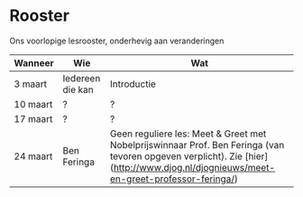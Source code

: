 # Rooster

Ons voorlopige lesrooster, onderhevig aan veranderingen

Wanneer|Wie|Wat
---|---|---
3 maart|Iedereen die kan|Introductie
10 maart|?|?
17 maart|?|?
24 maart|Ben Feringa|Geen reguliere les: Meet & Greet met Nobelprijswinnaar Prof. Ben Feringa (van tevoren opgeven verplicht). Zie [hier] (http://www.djog.nl/djognieuws/meet-en-greet-professor-feringa/)
